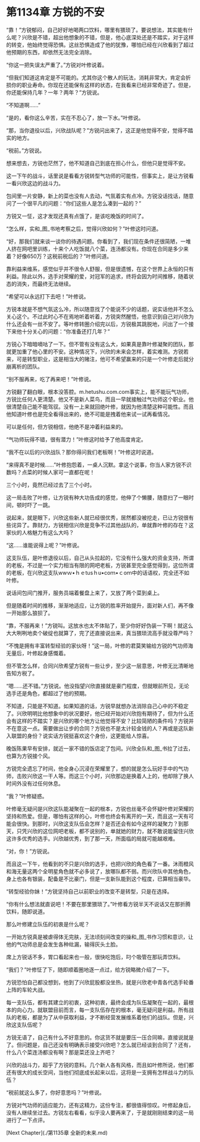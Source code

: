 # 第1134章 方锐的不安

“靠！”方锐郁闷，自己好好地喝两口饮料，哪里有猥琐了。要说想法，其实能有什么呢？兴欣是不错，超出他想象的不错，但是，他心底深处还是不踏实，对于这样的转变，他始终觉得恐惧。这丝恐惧造成了他的犹豫，哪怕已经在兴欣看到了超过他预期的东西，却依然无法完全消除。

“你这一把失误太严重了。”方锐对叶修说着。

“但我们知道这肯定是不可能的。尤其你这个散人的玩法，消耗非常大，肯定会折损你的职业寿命。你现在还能保有这样的状态，在我看来已经非常奇迹了。但是，你还能保持几年？一年？两年？”方锐说。

“不知道啊……”

“是的，看你这么辛苦，实在不忍心了，放一下水。”叶修说。

“那，当你退役以后，兴欣战队呢？”方锐问出来了，这正是他觉得不安，觉得不踏实的地方。

“税前。”方锐说。

想来想去，方锐也茫然了，他不知道自己到底在担心什么，但他只是觉得不安。

这一下午的战斗，话里说是看看方锐转型气功师的可能性，但事实上，是让方锐看一看兴欣这边的战斗力。

包间里一片安静，新上的菜也没有人去动，气氛着实有点冷。方锐没话找话，随意问了一个很平凡的问题：“你们这些人是怎么凑到一起的？”

方锐又一怔，这才发现还真有点饿了，是该吃晚饭的时间了。

“怎么样，实和_图_书地考察之后，觉得兴欣如何？”叶修这时问道。

“好，那我们就来谈一谈你的待遇问题。你看到了，我们现在条件还很简陋，一堆人挤在网吧里训练，十来个人吃饭就八个菜，连汤都没有。你现在合同是多少来着？好像650万？这税前税后的？”叶修问道。

靠利益来维系，感觉似乎并不很令人舒服，但是很遗憾，在这个世界上永恒的只有利益。除此以外，选手对荣耀的爱，对冠军的追求，终将会因为时间推移，随着状态的消失，而最终无法继续。

“希望可以永远打下去吧！”叶修说。

方锐本就是不想气氛这么冷，所以随意找了个能说不少的话题，说实话他并不怎么关心这个。不过此时心不在焉地听着听着，方锐突然醒悟，他意识到自己对兴欣为什么还会有一丝不安了。等叶修转圈介绍完以后，方锐极其跳脱地，问出了一个接下来他十分关心的问题：“你准备还打几年？”

方锐心下暗暗嘀咕了一下。但不管有没有这么大，如果真是靠叶修凝聚的团队，那就更加重了他心里的不安。这种情况下，兴欣的未来会怎样，着实难测。方锐若来，可是转型职业，这是相当大的赌注，他可不希望赢来的只是一个叶修走后就分崩离析的团队。

“别不服再来，吃了再来吧！”叶修说。

方锐翻了翻白眼，根本没答腔。m.hetushu.com.com事实上，能不能玩气功师，方锐比任何人更清楚。他又不是新人菜鸟，而且一早就接触过气功师这个职业。他很清楚自己能不能驾驭。没有一上来就回绝叶修，就因为他清楚这种可能性。而且他知道叶修也是完全看得出来的，绝不可能是拽着他来试一试再看情况。

可以是任何，但方锐相信，他绝不是冲着利益来的。

“气功师玩得不错，很有潜力！”叶修这时给予了他高度肯定。

“我不在以后的兴欣战队？那你得问我们老板啊！”叶修这时说道。

“来得真不是时候……”叶修抱怨着，一桌人沉默。拿这个说事，你当人家方锐不识数吗？点菜的时候人家可一直都在呢！

三个小时，竟然已经过去了三个小时。

这一局击败了叶修，让方锐有种大功告成的感觉，他伸了个懒腰，随意扫了一眼时间，顿时吓了一跳。

说起来，就是眼下，兴欣这些新人就已经很优秀，居然都没被挖走，已让方锐很有些诧异了。靠财力，方锐相信兴欣是竞争不过其他战队的，单就靠叶修的存在？这家伙的人格魅力有这么大吗？

“这……谁能说得上呢？”叶修说。

这支队伍，是叶修退役以后，自己从头拉起的，它没有什么强大的资金支持，所谓的老板，不过是一个实力相当有限的网吧老板，方锐甚至完全感觉得到，这位所谓的老板，在兴欣这支队wwｗ•ｈｅtusｈu•coｍ•ｃoｍ中的话语权，完全还不如叶修。

说话间包间门推开，服务员端着餐盘上来了，又放了两个菜到桌上。

但是随着时间的推移，渐渐地适应，让方锐的胜率开始提升，面对新人们，再不像一开始那么狼狈了。

“靠，不服再来！”方锐叫。这放水也太不体贴了，至少你好好伪装一下啊！就这么大大咧咧地卖个破绽也就算了，完了还直接说出来，真当猥琐流高手就没尊严吗？

“不愧是拥有丰富转型经验的家伙呀！”这一局，叶修的君莫笑输给方锐的气功师海无量后，叶修起身感慨着。

但不管怎么样，合同兴欣希望方锐有一些让步，至少这一层意思，叶修无比清晰地告知方税了。

“嗯……还不错。”方锐说。他没指望兴欣直接就是豪门程度，但就眼前所见，无论选手还是角色，都超过了他的预期。

不知道，只能是不知道。如果知道的话，方锐早就想办法消除自己心中的不稳定了。兴欣明明比他想象中的状况要好，他已经开始对兴欣抱有期待了，但为什么还会有这样的不踏实？是兴欣的哪个地方让他觉得不安？比较简陋的条件吗？方锐并不在意这一点。需要做出让步的合同？方锐也不是太计较金钱的人？再或是这队新入联盟的身份？说实话方锐挺喜欢这个身份，这更能给人惊喜。

晚饭陈果早有安排，就近一家不错的饭店定了包间。兴欣全队和_图_书拉了过去，也算为方锐接个风。

方锐完全遗忘了时间，他全身心沉浸在荣耀里了，想的就是怎么玩好手中的气功师，击败兴欣这一干人等。而这三个小时，兴欣那边是换着人上的，他却除了换人时间外没有过任何休息。

“我？”叶修疑惑。

叶修毫无疑问是兴欣这队能凝聚在一起的根本，方锐也丝毫不会怀疑叶修对荣耀的坚持和热爱。但是，哪怕有这样的心，叶修也终会有离开的一天，而且这一天有可能会很快。到那时，兴欣这支队伍会怎样？是否还会有如今这样的凝聚力？到那天，只凭兴欣的这位网吧老板，都不说别的，单就她的财力，就不敢说能留住兴欣这许多优秀的选手。兴欣越优秀，到了那一天，所面临的局就可能越艰难。

“对，你！”方锐说。

而且这一下午，他看到的不只是兴欣的选手，也把兴欣的角色看了一番。沐雨橙风和海无量这两个全明星角色就不必多说了，放哪队都不弱。而兴欣队中其他角色，身上也各有银装，配备是不比豪门，但是一支新队能到这个程度，已算相当豪华。

“转型经验你妹！”方锐坚持自己以前职业的改变不是转型，只是在选择。

“你有什么想法就直说吧！不要在那里猥琐了。”叶修看方锐半天不说话又在那折腾饮料，随即说道。

那么叶修建立队伍的初衷是什么呢？

一开始方锐真是被虐得体无完肤，无法顷刻间改变的操和_图_书作习惯和意识，让他的气功师总是会发生各种纰漏，输得灰头土脸。

席上方锐话不多，胃口看起来也一般，很快吃饱后，叼个吸管在那玩弄饮料。

“我们？”叶修怔了下，随即顺着圈地逐一点过，给方锐略微介绍了一下。

方锐恐怕自己都没想到，他到了兴欣屁股都没坐热，就是兴欣老中青各代选手轮番上阵的车轮大战。

每一支队伍，都有其建立的初衷，这种初衷，最终会成为队伍凝聚在一起的，最根本的向心力。就联盟目前而言，每一支队伍存在的根本，毫无疑问是利益。所有战队的老板，都是为了从中获取利益，才不断经营发展维系着他们的战队。但是，兴欣这支队伍呢？

方锐无语了，自己有什么不好意思的。你这货不就是要压一压合同嘛，直接说就是了。但问题是，自己还没有明确表示接受兴欣吧？怎么就已经谈到合同了？还有，什么八个菜连汤都没有啊？那是菜还没上齐吧？

兴欣的战斗力，超乎了方锐的意料。几个新人各有风格，而且如叶修所说，他们都还有很大的成长空间，当他们彻底成长起来以后，这将是一支拥有怎样战斗力的队伍？

“税前就这么多了，你好意思吗？”叶修说。

方锐对气功师的适应能力，还有这精力，这份专注，都很值得惊叹。叶修起身后，没有人继续坐过去。方锐左右看看，似乎没人要再来了，于是就刚刚结束的这一局进行了一下点评。



[Next Chapter](./第1135章 全新的未来.md)